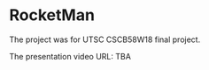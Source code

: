 # RocketMan

<p>The project was for UTSC CSCB58W18 final project.</p>
The presentation video URL:
TBA
